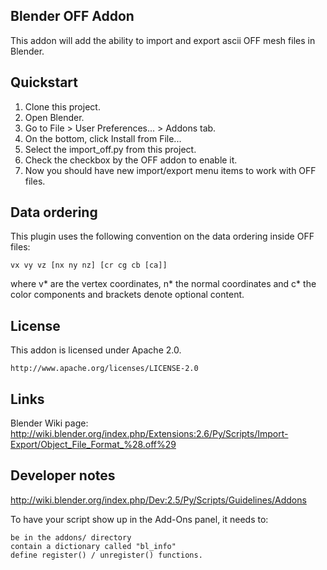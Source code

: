 Blender OFF Addon
-----
This addon will add the ability to import and export ascii OFF mesh files in Blender.

Quickstart
-----
1. Clone this project.
2. Open Blender.
3. Go to File > User Preferences... > Addons tab.
4. On the bottom, click Install from File...
5. Select the import_off.py from this project.
6. Check the checkbox by the OFF addon to enable it.
7. Now you should have new import/export menu items to work with OFF files.

Data ordering
-----
This plugin uses the following convention on the data ordering inside OFF files:
```
vx vy vz [nx ny nz] [cr cg cb [ca]]
```
where v* are the vertex coordinates, n* the normal coordinates and c* the color components and brackets denote optional content.

License
-----

This addon is licensed under Apache 2.0.

    http://www.apache.org/licenses/LICENSE-2.0

Links
-----

Blender Wiki page: http://wiki.blender.org/index.php/Extensions:2.6/Py/Scripts/Import-Export/Object_File_Format_%28.off%29


Developer notes
-----

http://wiki.blender.org/index.php/Dev:2.5/Py/Scripts/Guidelines/Addons

To have your script show up in the Add-Ons panel, it needs to:

    be in the addons/ directory
    contain a dictionary called "bl_info"
    define register() / unregister() functions. 
